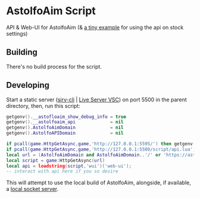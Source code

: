 # AstolfoAim Script
API & Web-UI for AstolfoAim (& [a tiny example](./example.lua) for using the api on stock settings)

## Building
There's no build process for the script.

## Developing
Start a static server ([sirv-cli](https://npm.im/sirv-cli) | [Live Server VSC](https://marketplace.visualstudio.com/items?itemName=ritwickdey.LiveServer)) on port 5500 in the parent directory, then, run this script:
```lua
getgenv().__astofloaim_show_debug_info = true
getgenv().__astolfoaim_api             = nil
getgenv().AstolfoAimDomain             = nil
getgenv().AstolfoAPIDomain             = nil

if pcall(game.HttpGetAsync,game,'http://127.0.0.1:5595/') then getgenv().AstolfoAPIDomain='http://127.0.0.1:5595' end
if pcall(game.HttpGetAsync,game,'http://127.0.0.1:5500/script/api.lua') then getgenv().AstolfoAimDomain='http://127.0.0.1:5500/script' end
local url = (AstolfoAimDomain and AstolfoAimDomain..'/' or 'https://astolfoaim.femboy.cafe/')..'web-ui.lua'
local script = game:HttpGetAsync(url)
local api = loadstring(script,'wui')('web-ui');
-- interact with api here if you so desire
```

This will attempt to use the local build of AstolfoAim, alongside, if available, a [local socket server](../server/).